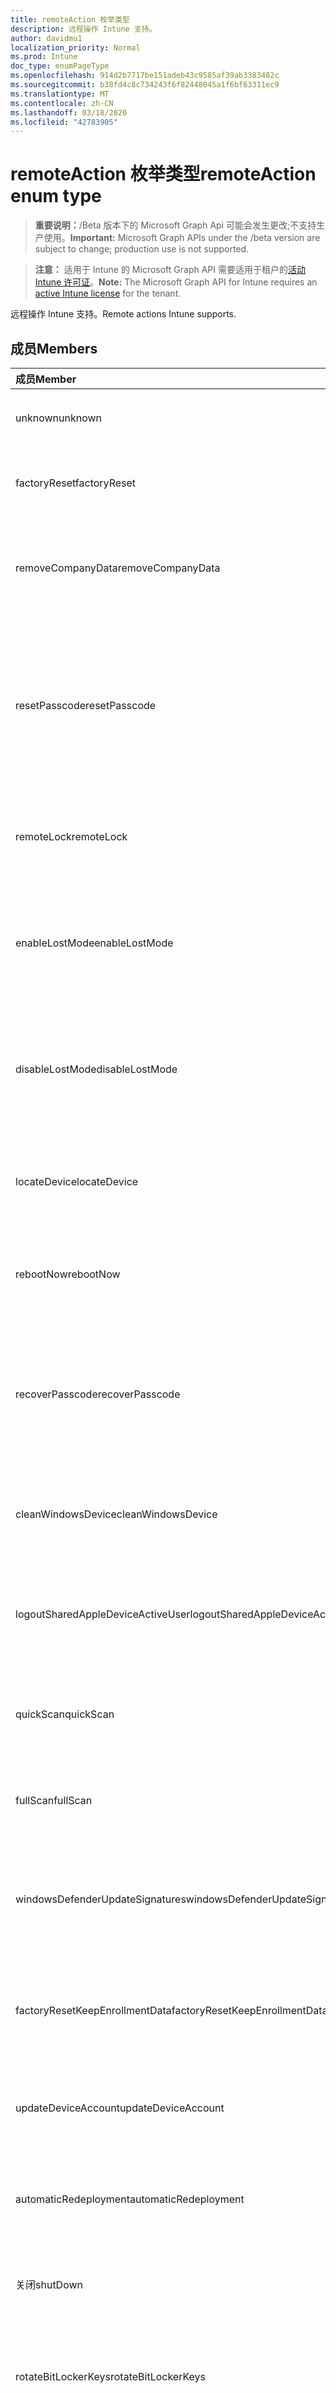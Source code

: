 ```yaml
---
title: remoteAction 枚举类型
description: 远程操作 Intune 支持。
author: davidmu1
localization_priority: Normal
ms.prod: Intune
doc_type: enumPageType
ms.openlocfilehash: 914d2b7717be151adeb43c9585af39ab3383482c
ms.sourcegitcommit: b38fd4c8c734243f6f82448045a1f6bf63311ec9
ms.translationtype: MT
ms.contentlocale: zh-CN
ms.lasthandoff: 03/18/2020
ms.locfileid: "42783905"
---
```

# <a name="remoteaction-enum-type"></a><span data-ttu-id="5fe7d-103">remoteAction 枚举类型</span><span class="sxs-lookup"><span data-stu-id="5fe7d-103">remoteAction enum type</span></span>

> <span data-ttu-id="5fe7d-104">**重要说明：**/Beta 版本下的 Microsoft Graph Api 可能会发生更改;不支持生产使用。</span><span class="sxs-lookup"><span data-stu-id="5fe7d-104">**Important:** Microsoft Graph APIs under the /beta version are subject to change; production use is not supported.</span></span>

> <span data-ttu-id="5fe7d-105">**注意：** 适用于 Intune 的 Microsoft Graph API 需要适用于租户的[活动 Intune 许可证](https://go.microsoft.com/fwlink/?linkid=839381)。</span><span class="sxs-lookup"><span data-stu-id="5fe7d-105">**Note:** The Microsoft Graph API for Intune requires an [active Intune license](https://go.microsoft.com/fwlink/?linkid=839381) for the tenant.</span></span>

<span data-ttu-id="5fe7d-106">远程操作 Intune 支持。</span><span class="sxs-lookup"><span data-stu-id="5fe7d-106">Remote actions Intune supports.</span></span>

## <a name="members"></a><span data-ttu-id="5fe7d-107">成员</span><span class="sxs-lookup"><span data-stu-id="5fe7d-107">Members</span></span>
|<span data-ttu-id="5fe7d-108">成员</span><span class="sxs-lookup"><span data-stu-id="5fe7d-108">Member</span></span>|<span data-ttu-id="5fe7d-109">值</span><span class="sxs-lookup"><span data-stu-id="5fe7d-109">Value</span></span>|<span data-ttu-id="5fe7d-110">说明</span><span class="sxs-lookup"><span data-stu-id="5fe7d-110">Description</span></span>|
|:---|:---|:---|
|<span data-ttu-id="5fe7d-111">unknown</span><span class="sxs-lookup"><span data-stu-id="5fe7d-111">unknown</span></span>|<span data-ttu-id="5fe7d-112">0</span><span class="sxs-lookup"><span data-stu-id="5fe7d-112">0</span></span>|<span data-ttu-id="5fe7d-113">用户启动未知操作。</span><span class="sxs-lookup"><span data-stu-id="5fe7d-113">User initiates an unknown action.</span></span>|
|<span data-ttu-id="5fe7d-114">factoryReset</span><span class="sxs-lookup"><span data-stu-id="5fe7d-114">factoryReset</span></span>|<span data-ttu-id="5fe7d-115">1</span><span class="sxs-lookup"><span data-stu-id="5fe7d-115">1</span></span>|<span data-ttu-id="5fe7d-116">用户启动一个操作以出厂重置设备。</span><span class="sxs-lookup"><span data-stu-id="5fe7d-116">User initiates an action to factory reset a device.</span></span> |
|<span data-ttu-id="5fe7d-117">removeCompanyData</span><span class="sxs-lookup"><span data-stu-id="5fe7d-117">removeCompanyData</span></span>|<span data-ttu-id="5fe7d-118">双面</span><span class="sxs-lookup"><span data-stu-id="5fe7d-118">2</span></span>|<span data-ttu-id="5fe7d-119">用户启动一个操作，以从设备中删除公司数据。</span><span class="sxs-lookup"><span data-stu-id="5fe7d-119">User initiates an action to remove company data from a device.</span></span> |
|<span data-ttu-id="5fe7d-120">resetPasscode</span><span class="sxs-lookup"><span data-stu-id="5fe7d-120">resetPasscode</span></span>|<span data-ttu-id="5fe7d-121">第三章</span><span class="sxs-lookup"><span data-stu-id="5fe7d-121">3</span></span>|<span data-ttu-id="5fe7d-122">用户启动一个操作以删除 iOS 设备的密码，或重置 Android/Windows 设备的密码。</span><span class="sxs-lookup"><span data-stu-id="5fe7d-122">User initiates an action to remove the passcode of an iOS device, or reset the passcode of Android / Windows device.</span></span> |
|<span data-ttu-id="5fe7d-123">remoteLock</span><span class="sxs-lookup"><span data-stu-id="5fe7d-123">remoteLock</span></span>|<span data-ttu-id="5fe7d-124">4 </span><span class="sxs-lookup"><span data-stu-id="5fe7d-124">4</span></span>|<span data-ttu-id="5fe7d-125">用户启动一个操作，以远程锁定设备。</span><span class="sxs-lookup"><span data-stu-id="5fe7d-125">User initiates an action to remote lock a device.</span></span>|
|<span data-ttu-id="5fe7d-126">enableLostMode</span><span class="sxs-lookup"><span data-stu-id="5fe7d-126">enableLostMode</span></span>|<span data-ttu-id="5fe7d-127">5 </span><span class="sxs-lookup"><span data-stu-id="5fe7d-127">5</span></span>|<span data-ttu-id="5fe7d-128">用户启动一个操作，以在受监督的 iOS 设备上启用丢失模式。</span><span class="sxs-lookup"><span data-stu-id="5fe7d-128">User initiates an action to enable lost mode on a supervised iOS device.</span></span>|
|<span data-ttu-id="5fe7d-129">disableLostMode</span><span class="sxs-lookup"><span data-stu-id="5fe7d-129">disableLostMode</span></span>|<span data-ttu-id="5fe7d-130">6 </span><span class="sxs-lookup"><span data-stu-id="5fe7d-130">6</span></span>|<span data-ttu-id="5fe7d-131">用户启动一个操作，以在受监督的 iOS 设备上禁用丢失模式。</span><span class="sxs-lookup"><span data-stu-id="5fe7d-131">User initiates an action to disable lost mode on a supervised iOS device.</span></span>|
|<span data-ttu-id="5fe7d-132">locateDevice</span><span class="sxs-lookup"><span data-stu-id="5fe7d-132">locateDevice</span></span>|<span data-ttu-id="5fe7d-133">7 </span><span class="sxs-lookup"><span data-stu-id="5fe7d-133">7</span></span>|<span data-ttu-id="5fe7d-134">用户启动操作以查找受监督的 iOS 设备。</span><span class="sxs-lookup"><span data-stu-id="5fe7d-134">User initiates an action to locate a supervised iOS device.</span></span>|
|<span data-ttu-id="5fe7d-135">rebootNow</span><span class="sxs-lookup"><span data-stu-id="5fe7d-135">rebootNow</span></span>|<span data-ttu-id="5fe7d-136">8 </span><span class="sxs-lookup"><span data-stu-id="5fe7d-136">8</span></span>|<span data-ttu-id="5fe7d-137">用户启动操作以重新启动 Windows 设备。</span><span class="sxs-lookup"><span data-stu-id="5fe7d-137">User initiates an action to reboot a Windows device.</span></span>|
|<span data-ttu-id="5fe7d-138">recoverPasscode</span><span class="sxs-lookup"><span data-stu-id="5fe7d-138">recoverPasscode</span></span>|<span data-ttu-id="5fe7d-139">9 </span><span class="sxs-lookup"><span data-stu-id="5fe7d-139">9</span></span>|<span data-ttu-id="5fe7d-140">用户启动一个操作以重置用于 windows phone 设备上的 passport 的 pin 以供工作。</span><span class="sxs-lookup"><span data-stu-id="5fe7d-140">User initiates an action to reset the pin for passport for work on windows phone device.</span></span>|
|<span data-ttu-id="5fe7d-141">cleanWindowsDevice</span><span class="sxs-lookup"><span data-stu-id="5fe7d-141">cleanWindowsDevice</span></span>|<span data-ttu-id="5fe7d-142">10 </span><span class="sxs-lookup"><span data-stu-id="5fe7d-142">10</span></span>|<span data-ttu-id="5fe7d-143">用户启动操作以清理 windows 设备。</span><span class="sxs-lookup"><span data-stu-id="5fe7d-143">User initiates an action to clean up windows device.</span></span>|
|<span data-ttu-id="5fe7d-144">logoutSharedAppleDeviceActiveUser</span><span class="sxs-lookup"><span data-stu-id="5fe7d-144">logoutSharedAppleDeviceActiveUser</span></span>|<span data-ttu-id="5fe7d-145">11x17</span><span class="sxs-lookup"><span data-stu-id="5fe7d-145">11</span></span>|<span data-ttu-id="5fe7d-146">用户启动一个操作以注销共享 apple 设备上的当前用户。</span><span class="sxs-lookup"><span data-stu-id="5fe7d-146">User initiates an action to log out current user on shared apple device.</span></span>|
|<span data-ttu-id="5fe7d-147">quickScan</span><span class="sxs-lookup"><span data-stu-id="5fe7d-147">quickScan</span></span>|<span data-ttu-id="5fe7d-148">12 </span><span class="sxs-lookup"><span data-stu-id="5fe7d-148">12</span></span>|<span data-ttu-id="5fe7d-149">用户启动操作以在设备上运行快速扫描。</span><span class="sxs-lookup"><span data-stu-id="5fe7d-149">User initiates an action to run quick scan on device.</span></span>|
|<span data-ttu-id="5fe7d-150">fullScan</span><span class="sxs-lookup"><span data-stu-id="5fe7d-150">fullScan</span></span>|<span data-ttu-id="5fe7d-151">13 </span><span class="sxs-lookup"><span data-stu-id="5fe7d-151">13</span></span>|<span data-ttu-id="5fe7d-152">用户启动操作以在设备上运行完全扫描。</span><span class="sxs-lookup"><span data-stu-id="5fe7d-152">User initiates an action to run full scan on device.</span></span>|
|<span data-ttu-id="5fe7d-153">windowsDefenderUpdateSignatures</span><span class="sxs-lookup"><span data-stu-id="5fe7d-153">windowsDefenderUpdateSignatures</span></span>|<span data-ttu-id="5fe7d-154">14 </span><span class="sxs-lookup"><span data-stu-id="5fe7d-154">14</span></span>|<span data-ttu-id="5fe7d-155">用户启动操作以更新设备上的恶意软件签名。</span><span class="sxs-lookup"><span data-stu-id="5fe7d-155">User initiates an action to update malware signatures on device.</span></span>|
|<span data-ttu-id="5fe7d-156">factoryResetKeepEnrollmentData</span><span class="sxs-lookup"><span data-stu-id="5fe7d-156">factoryResetKeepEnrollmentData</span></span>|<span data-ttu-id="5fe7d-157">15 </span><span class="sxs-lookup"><span data-stu-id="5fe7d-157">15</span></span>|<span data-ttu-id="5fe7d-158">用户使用保留注册数据的远程擦除设备启动操作。</span><span class="sxs-lookup"><span data-stu-id="5fe7d-158">User initiates an action remote wipe device with keeping enrollment data.</span></span>|
|<span data-ttu-id="5fe7d-159">updateDeviceAccount</span><span class="sxs-lookup"><span data-stu-id="5fe7d-159">updateDeviceAccount</span></span>|<span data-ttu-id="5fe7d-160">16 </span><span class="sxs-lookup"><span data-stu-id="5fe7d-160">16</span></span>|<span data-ttu-id="5fe7d-161">用户启动操作以更新设备上的帐户。</span><span class="sxs-lookup"><span data-stu-id="5fe7d-161">User initiates an action to update account on device.</span></span>|
|<span data-ttu-id="5fe7d-162">automaticRedeployment</span><span class="sxs-lookup"><span data-stu-id="5fe7d-162">automaticRedeployment</span></span>|<span data-ttu-id="5fe7d-163">17 </span><span class="sxs-lookup"><span data-stu-id="5fe7d-163">17</span></span>|<span data-ttu-id="5fe7d-164">用户启动操作以 automatice 重新部署设备</span><span class="sxs-lookup"><span data-stu-id="5fe7d-164">User initiates an action to automatice redeploy the device</span></span>|
|<span data-ttu-id="5fe7d-165">关闭</span><span class="sxs-lookup"><span data-stu-id="5fe7d-165">shutDown</span></span>|<span data-ttu-id="5fe7d-166">18 </span><span class="sxs-lookup"><span data-stu-id="5fe7d-166">18</span></span>|<span data-ttu-id="5fe7d-167">用户启动一种关闭设备的操作。</span><span class="sxs-lookup"><span data-stu-id="5fe7d-167">User initiates an action to shut down the device.</span></span>|
|<span data-ttu-id="5fe7d-168">rotateBitLockerKeys</span><span class="sxs-lookup"><span data-stu-id="5fe7d-168">rotateBitLockerKeys</span></span>|<span data-ttu-id="5fe7d-169">合</span><span class="sxs-lookup"><span data-stu-id="5fe7d-169">19</span></span>|<span data-ttu-id="5fe7d-170">用户启动一个操作，以在设备上旋转 BitLockerKeys。</span><span class="sxs-lookup"><span data-stu-id="5fe7d-170">User initiates an action to Rotate BitLockerKeys on the device.</span></span>|
|<span data-ttu-id="5fe7d-171">rotateFileVaultKey</span><span class="sxs-lookup"><span data-stu-id="5fe7d-171">rotateFileVaultKey</span></span>|<span data-ttu-id="5fe7d-172">20</span><span class="sxs-lookup"><span data-stu-id="5fe7d-172">20</span></span>|<span data-ttu-id="5fe7d-173">用户启动一个操作以在 mac 上旋转 FileVaultKey。</span><span class="sxs-lookup"><span data-stu-id="5fe7d-173">User initiates an action to Rotate FileVaultKey on mac.</span></span>|
|<span data-ttu-id="5fe7d-174">getFileVaultKey</span><span class="sxs-lookup"><span data-stu-id="5fe7d-174">getFileVaultKey</span></span>|<span data-ttu-id="5fe7d-175">不足</span><span class="sxs-lookup"><span data-stu-id="5fe7d-175">21</span></span>|<span data-ttu-id="5fe7d-176">用户启动一个操作以在 mac 上获取 FileVaultKey。</span><span class="sxs-lookup"><span data-stu-id="5fe7d-176">User initiates an action to Get FileVaultKey on mac.</span></span>|
|<span data-ttu-id="5fe7d-177">setDeviceName</span><span class="sxs-lookup"><span data-stu-id="5fe7d-177">setDeviceName</span></span>|<span data-ttu-id="5fe7d-178">22</span><span class="sxs-lookup"><span data-stu-id="5fe7d-178">22</span></span>|<span data-ttu-id="5fe7d-179">用户启动操作以在设备上设置设备名称。</span><span class="sxs-lookup"><span data-stu-id="5fe7d-179">User initiates an action to Set Device Name on the device.</span></span>|



